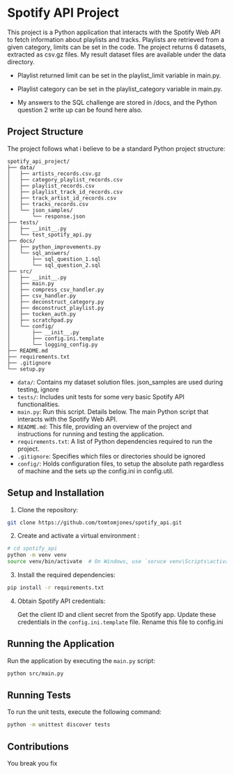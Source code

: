 # Spotify API Project

This project is a Python application that interacts with the Spotify Web API to fetch information about playlists and tracks. Playlists are retrieved from a given category, limits can be set in the code. The project returns 6 datasets, extracted as csv.gz files. 
My result dataset files are available under the data directory.
- Playlist returned limit can be set in the playlist_limit variable in main.py.
- Playlist category can be set in the playlist_category variable in main.py.

- My answers to the SQL challenge are stored in /docs, and the Python question 2 write up can be found here also.
 
## Project Structure

The project follows what i believe to be a standard Python project structure:

```
spotify_api_project/
├── data/
│   ├── artists_records.csv.gz
│   ├── category_playlist_records.csv
│   ├── playlist_records.csv
│   ├── playlist_track_id_records.csv
│   ├── track_artist_id_records.csv
│   ├── tracks_records.csv
│   └── json_samples/
│       └── response.json
├── tests/
│   ├── __init__.py
│   └── test_spotify_api.py
├── docs/
│   ├── python_improvements.py
│   └── sql_answers/
│       ├── sql_question_1.sql
│       └── sql_question_2.sql
├── src/
│   ├── __init__.py
│   ├── main.py
│   ├── compress_csv_handler.py
│   ├── csv_handler.py
│   ├── deconstruct_category.py
│   ├── deconstruct_playlist.py
│   ├── tocken_auth.py
│   ├── scratchpad.py
│   └── config/
│       ├── __init__.py
│       ├── config.ini.template
│       └── logging_config.py
├── README.md
├── requirements.txt
├── .gitignore
└── setup.py
```
- `data/`: Contains my dataset solution files. json_samples are used during testing, ignore
- `tests/`: Includes unit tests for some very basic Spotify API functionalities.
- `main.py`: Run this script. Details below. The main Python script that interacts with the Spotify Web API. 
- `README.md`: This file, providing an overview of the project and instructions for running and testing the application.
- `requirements.txt`: A list of Python dependencies required to run the project.
- `.gitignore`: Specifies which files or directories should be ignored
- `config/`: Holds configuration files, to setup the absolute path regardless of machine and the sets up the config.ini in config.util.

## Setup and Installation

1. Clone the repository:

```bash
git clone https://github.com/tomtomjones/spotify_api.git
```

2. Create and activate a virtual environment :

```bash
# cd spotify_api
python -m venv venv
source venv/bin/activate  # On Windows, use `soruce venv\Scripts\activate`
```

3. Install the required dependencies:

```bash
pip install -r requirements.txt
```

4. Obtain Spotify API credentials:

   Get the client ID and client secret from the Spotify app. Update these credentials in the `config.ini.template` file. Rename this file to config.ini

## Running the Application

Run the application by executing the `main.py` script:

```bash
python src/main.py
```

## Running Tests

To run the unit tests, execute the following command:

```bash
python -m unittest discover tests
```



## Contributions

You break you fix
